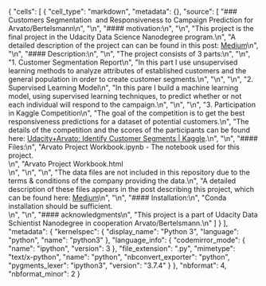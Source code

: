 {
 "cells": [
  {
   "cell_type": "markdown",
   "metadata": {},
   "source": [
    "### Customers Segmentation  and Responsiveness to Campaign Prediction for Arvato/Bertelsmann\n",
    "\n",
    "#### motivation:\n",
    "\n",
    "This project is the final project in the Udacity Data Science Nanodegree program.\n",
    "A detailed description of the project can can be found in this post: [Medium]()\n",
    "\n",
    "#### Description:\n",
    "\n",
    "The project consists of 3 parts:\n",
    "\n",
    "1. Customer Segmentation Report\n",
    "In this part I use unsupervised learning methods to analyze attributes of established customers and the general population in order to create customer segments.\n",
    "\n",
    "\n",
    "2. Supervised Learning Model\n",
    "In this pare I build a machine learning model, using supervised learning techniques, to predict whether or not each individual will respond to the campaign.\n",
    "\n",
    "\n",
    "3. Participation in Kaggle Competition\n",
    "The goal of the competition is to get the best responsiveness predictions for a dataset of potential customers.\n",
    "The details of the competition and the scores of the participants can be found here: [Udacity+Arvato: Identify Customer Segments | Kaggle](https://www.kaggle.com/c/udacity-arvato-identify-customers/).\n",
    "\n",
    "#### Files:\n",
    "Arvato Project Workbook.ipynb - The notebook used for this project.<br>\n",
    "Arvato Project Workbook.html<br>\n",
    "\n",
    "\n",
    "The data files are not included in this repository due to the terms & conditions of the company providing the data.\n",
    "A detailed description of these files appears in the post describing this project, which can be found here: [Medium](https://aviak.medium.com/2881590b84bb)\n",
    "\n",
    "#### Installation:\n",
    "Conda installation should be sufficient.</br>\n",
    "\n",
    "#### acknowledgments\n",
    "This project is a part of Udacity Data Schientist Nanodegree in cooperation Arvato/Bertelsmann.\n"
   ]
  }
 ],
 "metadata": {
  "kernelspec": {
   "display_name": "Python 3",
   "language": "python",
   "name": "python3"
  },
  "language_info": {
   "codemirror_mode": {
    "name": "ipython",
    "version": 3
   },
   "file_extension": ".py",
   "mimetype": "text/x-python",
   "name": "python",
   "nbconvert_exporter": "python",
   "pygments_lexer": "ipython3",
   "version": "3.7.4"
  }
 },
 "nbformat": 4,
 "nbformat_minor": 2
}
